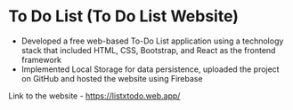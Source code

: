 # To Do List (To Do List Website)
- Developed a free web-based To-Do List application using a technology stack that included HTML, CSS, Bootstrap, and React as the frontend framework
- Implemented Local Storage for data persistence, uploaded the project on GitHub and hosted the website using Firebase

Link to the website - https://listxtodo.web.app/